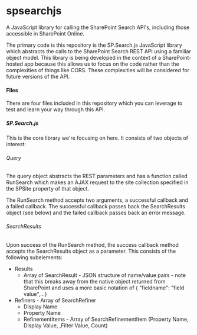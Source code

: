 # spsearchjs
A JavaScript library for calling the SharePoint Search API's, including those accessible in SharePoint Online.

The primary code is this repository is the SP.Search.js JavaScript library which abstracts the calls to the SharePoint Search REST API using a familiar object model. This library is being developed in the context of a SharePoint-hosted app because this allows us to focus on the code rather than the complexities of things like CORS. These complexities will be considered for future versions of the API.

#### Files
There are four files included in this repository which you can leverage to test and learn your way through this API.
##### SP.Search.js
This is the core library we're focusing on here. It consists of two objects of interest:
###### Query
The query object abstracts the REST parameters and has a function called RunSearch which makes an AJAX request to the site collection specified in the SPSite property of that object.

The RunSearch method accepts two arguments, a successful callback and a failed callback. The successful callback passes back the SearchResults object (see below) and the failed callback passes back an error message.
###### SearchResults
Upon success of the RunSearch method, the success callback method accepts the SearchResults object as a parameter. This consists of the following subelements:
* Results
  * Array of SearchResult - JSON structure of name/value pairs - note that this breaks away from the native object returned from SharePoint and uses a more basic notation of { "fieldname": "field value",...}
* Refiners - Array of SearchRefiner 
  * Display Name
  * Property Name
  * RefinementItems - Array of SearchRefinementItem (Property Name, Display Value, ,Filter Value, Count)
